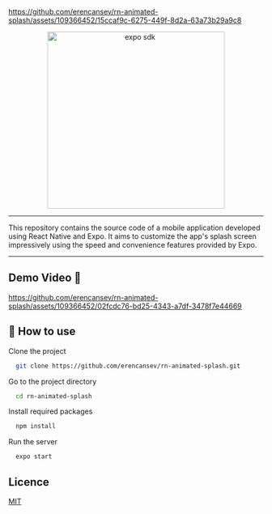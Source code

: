 
https://github.com/erencansev/rn-animated-splash/assets/109366452/15ccaf9c-6275-449f-8d2a-63a73b29a9c8
<p align="center">
  <a href="https://expo.dev/">
    <img alt="expo sdk" height="350" src="https://assets-global.website-files.com/645258eae17c724fb2ca4915/647a07a12239d09a010b0a26_all-logos.png">
  </a>
</p>

---

This repository contains the source code of a mobile application developed using React Native and Expo. It aims to customize the app's splash screen impressively using the speed and convenience features provided by Expo.

---

## Demo Video 👾



https://github.com/erencansev/rn-animated-splash/assets/109366452/02fcdc76-bd25-4343-a7df-3478f7e44669



## 🚀 How to use

Clone the project

```bash
  git clone https://github.com/erencansev/rn-animated-splash.git
```

Go to the project directory

```bash
  cd rn-animated-splash
```

Install required packages

```bash
  npm install
```

Run the server

```bash
  expo start
```

## Licence

[MIT](https://choosealicense.com/licenses/mit/)
